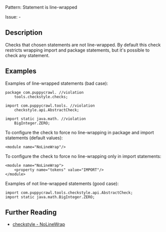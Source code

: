 Pattern: Statement is line-wrapped

Issue: -

## Description

Checks that chosen statements are not line-wrapped. By default this check restricts wrapping import and package statements, but it's possible to check any statement. 

## Examples

Examples of line-wrapped statements (bad case): 
    
    
    package com.puppycrawl. //violation
        tools.checkstyle.checks;
    
    import com.puppycrawl.tools. //violation
        checkstyle.api.AbstractCheck;
    
    import static java.math. //violation
        BigInteger.ZERO;
          

To configure the check to force no line-wrapping in package and import statements (default values): 
    
    
    <module name="NoLineWrap"/>
          

To configure the check to force no line-wrapping only in import statements: 
    
    
    <module name="NoLineWrap">
        <property name="tokens" value="IMPORT"/>
    </module>
          

Examples of not line-wrapped statements (good case): 
    
    
    import com.puppycrawl.tools.checkstyle.api.AbstractCheck;
    import static java.math.BigInteger.ZERO;

## Further Reading

* [checkstyle - NoLineWrap](http://checkstyle.sourceforge.net/config_whitespace.html#NoLineWrap)